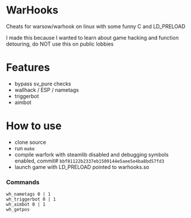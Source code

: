 # WarHooks

Cheats for warsow/warhook on linux with some funny C and LD_PRELOAD

I made this because I wanted to learn about game hacking and function detouring, do NOT use this on public lobbies

# Features
- bypass sv_pure checks
- wallhack / ESP / nametags
- triggerbot
- aimbot

# How to use
- clone source
- run `make`
- compile warfork with steamlib disabled and debugging symbols enabled, commit# `bbf81122b2337eb1509144e5aee5e4ba8bd57fd3`
- launch game with LD_PRELOAD pointed to warhooks.so

### Commands
```
wh_nametags 0 | 1
wh_triggerbot 0 | 1
wh_aimbot 0 | 1
wh_getpos
```
